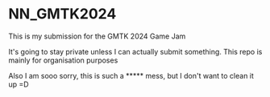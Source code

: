 # NN_GMTK2024

This is my submission for the GMTK 2024 Game Jam

It's going to stay private unless I can actually submit something. This repo is mainly for organisation purposes

Also I am sooo sorry, this is such a ***** mess, but I don't want to clean it up =D
